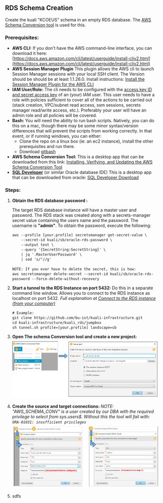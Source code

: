 ## RDS Schema Creation

Create the kuali "KCOEUS" schema in an empty RDS database.
The [AWS Schema Conversion tool](https://docs.aws.amazon.com/SchemaConversionTool/latest/userguide/CHAP_Welcome.html) is used for this.

### Prerequisites:

- **AWS CLI:** 
  If you don't have the AWS command-line interface, you can download it here:
  [https://docs.aws.amazon.com/cli/latest/userguide/install-cliv2.html](https://docs.aws.amazon.com/cli/latest/userguide/install-cliv2.html)
- **AWS Session Manager Plugin**
  This plugin allows the AWS cli to launch Session Manager sessions with your local SSH client. The Version should be should be at least 1.1.26.0.
  Install instructions: [Install the Session Manager Plugin for the AWS CLI](https://docs.aws.amazon.com/systems-manager/latest/userguide/session-manager-working-with-install-plugin.html)
- **IAM User/Role:**
  The cli needs to be configured with the [access key ID and secret access key](https://docs.aws.amazon.com/general/latest/gr/aws-sec-cred-types.html#access-keys-and-secret-access-keys) of an (your) IAM user. This user needs to have a role with policies sufficient to cover all of the actions to be carried out (stack creation, VPC/subnet read access, ssm sessions, secrets manager read/write access, etc.). Preferably your user will have an admin role and all policies will be covered.
- **Bash:**
  You will need the ability to run bash scripts. Natively, you can do this on a mac, though there may be some minor syntax/version differences that will prevent the scripts from working correctly. In that event, or if running windows, you can either:
  - Clone the repo on a linux box (ie: an ec2 instance), install the other prerequisites and run there.
  - Download [gitbash](https://git-scm.com/downloads)
- **AWS Schema Conversion Tool:**
  This is a desktop app that can be downloaded from this link: [Installing, Verifying, and Updating the AWS Schema Conversion Tool](https://docs.aws.amazon.com/SchemaConversionTool/latest/userguide/CHAP_Installing.html)
- **[SQL Developer](https://www.oracle.com/tools/technologies/whatis-sql-developer.html)** (or similar Oracle database IDE)
  This is a desktop app that can be downloaded from oracle:  [SQL Developer Download](https://www.oracle.com/tools/downloads/sqldev-downloads.html)

### Steps:

1. **Obtain the RDS database password :**
   
   The target RDS database instance will have a master user and password.
   The RDS stack was created along with a secrets-manager secret value containing the users name and the password.
   The username is **"admin"**. To obtain the password, execute the following:
   
   ```
   aws --profile [your.profile] secretsmanager get-secret-value \
       --secret-id kuali/sb/oracle-rds-password \
       --output text \
       --query '{SecretString:SecretString}' \
       | jq '.MasterUserPassword' \
       | sed 's/"//g'
   
   NOTE: If you ever have to delete the secret, this is how:
   aws secretsmanager delete-secret --secret-id kuali/sb/oracle-rds-password --force-delete-without-recovery
   ```
   
2. **Start a tunnel to the RDS Instance on port 5432:**
   Do this in a separate command line window. Allows you to connect to the RDS instance as localhost on port 5432.
   *Full explanation at [Connect to the RDS instance (from your computer)](../../jumpbox/README.md)*

   ```
   # Example:
   git clone https://github.com/bu-ist/kuali-infrastructure.git
   cd kuali-infrastructure/kuali_rds/jumpbox
   sh tunnel.sh profile=[your.profile] landscape=sb
   ```

   

3. **Open The schema Conversion tool and create a new project:** 
   ![diagram1](./sct1.png)    

4. **Create the source and target connections:** 
   *NOTE: "AWS_SCHEMA_CONV" is a user created by our DBA with the required privilege to select from sys.users$.*
   *Without this the tool will fail with: `ORA-01031: insufficient privileges`*
   ![diagram2](sct2.png)

5. sdfs